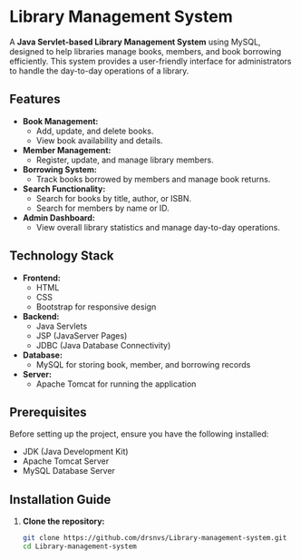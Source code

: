 # Library Management System

A **Java Servlet-based Library Management System** using MySQL, designed to help libraries manage books, members, and book borrowing efficiently. This system provides a user-friendly interface for administrators to handle the day-to-day operations of a library.

## Features

- **Book Management:** 
  - Add, update, and delete books.
  - View book availability and details.
- **Member Management:** 
  - Register, update, and manage library members.
- **Borrowing System:** 
  - Track books borrowed by members and manage book returns.
- **Search Functionality:** 
  - Search for books by title, author, or ISBN.
  - Search for members by name or ID.
- **Admin Dashboard:** 
  - View overall library statistics and manage day-to-day operations.

## Technology Stack

- **Frontend:** 
  - HTML
  - CSS
  - Bootstrap for responsive design
- **Backend:** 
  - Java Servlets
  - JSP (JavaServer Pages)
  - JDBC (Java Database Connectivity)
- **Database:** 
  - MySQL for storing book, member, and borrowing records
- **Server:** 
  - Apache Tomcat for running the application

## Prerequisites

Before setting up the project, ensure you have the following installed:

- JDK (Java Development Kit)
- Apache Tomcat Server
- MySQL Database Server

## Installation Guide

1. **Clone the repository:**
   
   ```bash
   git clone https://github.com/drsnvs/Library-management-system.git
   cd Library-management-system
